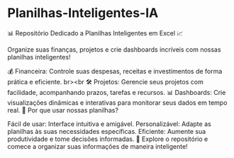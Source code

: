 # Planilhas-Inteligentes-IA
📊 Repositório Dedicado a Planilhas Inteligentes em Excel 📈

Organize suas finanças, projetos e crie dashboards incríveis com nossas planilhas inteligentes!

💰 Financeira: Controle suas despesas, receitas e investimentos de forma prática e eficiente. br><br
🛠️ Projetos: Gerencie seus projetos com facilidade, acompanhando prazos, tarefas e recursos.
📊 Dashboards: Crie visualizações dinâmicas e interativas para monitorar seus dados em tempo real.
🚀 Por que usar nossas planilhas?

Fácil de usar: Interface intuitiva e amigável.
Personalizável: Adapte as planilhas às suas necessidades específicas.
Eficiente: Aumente sua produtividade e tome decisões informadas.
🔗 Explore o repositório e comece a organizar suas informações de maneira inteligente!
